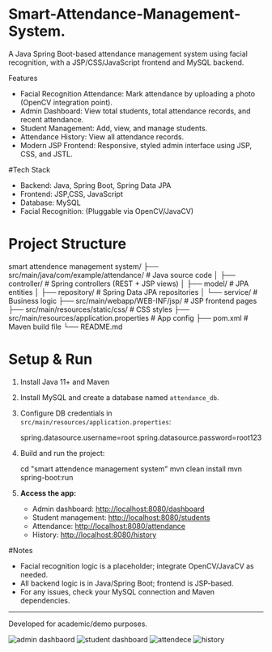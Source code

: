 # Smart-Attendance-Management-System.


A Java Spring Boot-based attendance management system using facial recognition, with a JSP/CSS/JavaScript frontend and MySQL backend.

Features
- Facial Recognition Attendance: Mark attendance by uploading a photo (OpenCV integration point).
- Admin Dashboard: View total students, total attendance records, and recent attendance.
- Student Management: Add, view, and manage students.
- Attendance History: View all attendance records.
- Modern JSP Frontend: Responsive, styled admin interface using JSP, CSS, and JSTL.

#Tech Stack
- Backend: Java, Spring Boot, Spring Data JPA
- Frontend: JSP,CSS, JavaScript
- Database: MySQL
- Facial Recognition: (Pluggable via OpenCV/JavaCV)

# Project Structure

smart attendence management system/
├── src/main/java/com/example/attendance/         # Java source code
│   ├── controller/                              # Spring controllers (REST + JSP views)
│   ├── model/                                   # JPA entities
│   ├── repository/                              # Spring Data JPA repositories
│   └── service/                                 # Business logic
├── src/main/webapp/WEB-INF/jsp/                 # JSP frontend pages
├── src/main/resources/static/css/               # CSS styles
├── src/main/resources/application.properties    # App config
├── pom.xml                                      # Maven build file
└── README.md


# Setup & Run
1. Install Java 11+ and Maven
2. Install MySQL and create a database named `attendance_db`.
3. Configure DB credentials in `src/main/resources/application.properties`:
   
   spring.datasource.username=root
   spring.datasource.password=root123
   
4. Build and run the project:
   
   cd "smart attendence management system"
   mvn clean install
   mvn spring-boot:run
  
5. **Access the app:**
   - Admin dashboard: [http://localhost:8080/dashboard](http://localhost:8080/dashboard)
   - Student management: [http://localhost:8080/students](http://localhost:8080/students)
   - Attendance: [http://localhost:8080/attendance](http://localhost:8080/attendance)
   - History: [http://localhost:8080/history](http://localhost:8080/history)

#Notes
- Facial recognition logic is a placeholder; integrate OpenCV/JavaCV as needed.
- All backend logic is in Java/Spring Boot; frontend is JSP-based.
- For any issues, check your MySQL connection and Maven dependencies.

---
Developed for academic/demo purposes.

![admin dashbaord](https://github.com/user-attachments/assets/8835dbba-60e6-4435-b4f0-3c0b8c1ccb43)
![student dashboard](https://github.com/user-attachments/assets/7dbdc640-123f-4989-b0ac-9c24ef26684a)
![attendece ](https://github.com/user-attachments/assets/d59bbf12-9f91-4511-878d-5420fd8cb900)
![history](https://github.com/user-attachments/assets/89bf92c2-7c40-4dd5-baaa-14529f6b2d74)





